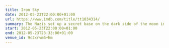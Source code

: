 ```yaml
---
title: Iron Sky
date: 2012-05-23T22:00:00+01:00
url: https://www.imdb.com/title/tt1034314/
summary: The Nazis set up a secret base on the dark side of the moon in 1945 where they hide out and plan to return to power in 2018.
start: 2012-05-23T22:00:00+01:00
end: 2012-05-23T23:33:00+01:00
venue_id: 9c2xrvm6+hm
---
```

